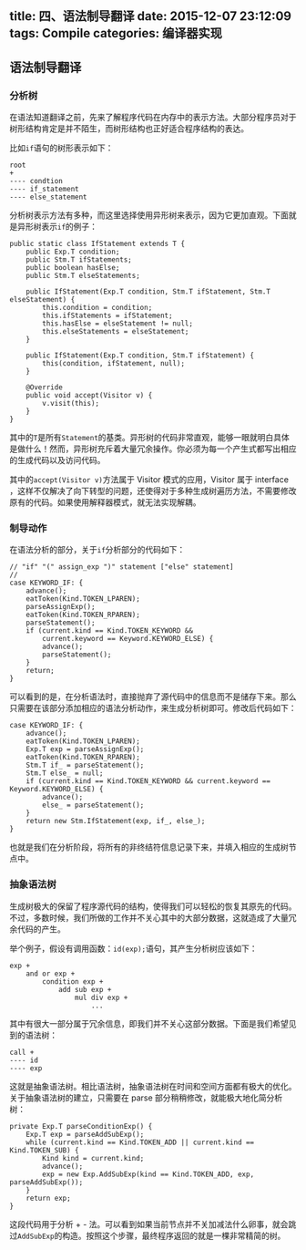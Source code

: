 title: 四、语法制导翻译
date: 2015-12-07 23:12:09
tags: Compile
categories: 编译器实现
---

## 语法制导翻译

### 分析树

在语法知道翻译之前，先来了解程序代码在内存中的表示方法。大部分程序员对于树形结构肯定是并不陌生，而树形结构也正好适合程序结构的表达。

<!-- more -->

比如`if`语句的树形表示如下：

	root 
	+
	---- condtion
	---- if_statement
	---- else_statement

分析树表示方法有多种，而这里选择使用异形树来表示，因为它更加直观。下面就是异形树表示`if`的例子：

	public static class IfStatement extends T {
		public Exp.T condition;
		public Stm.T ifStatements;
		public boolean hasElse;
		public Stm.T elseStatements;

		public IfStatement(Exp.T condition, Stm.T ifStatement, Stm.T elseStatement) {
			this.condition = condition;
			this.ifStatements = ifStatement;
			this.hasElse = elseStatement != null;
			this.elseStatements = elseStatement;
		}

		public IfStatement(Exp.T condition, Stm.T ifStatement) {
			this(condition, ifStatement, null);
		}
		
		@Override
		public void accept(Visitor v) {
			v.visit(this);
		}
	}
	
其中的`T`是所有`Statement`的基类。异形树的代码非常直观，能够一眼就明白具体是做什么！然而，异形树充斥着大量冗余操作。你必须为每一个产生式都写出相应的生成代码以及访问代码。

其中的`accept(Visitor v)`方法属于 Visitor 模式的应用，Visitor 属于 interface ，这样不仅解决了向下转型的问题，还使得对于多种生成树遍历方法，不需要修改原有的代码。如果使用解释器模式，就无法实现解耦。

### 制导动作

在语法分析的部分，关于`if`分析部分的代码如下：
	
	// "if" "(" assign_exp ")" statement ["else" statement]
	//
	case KEYWORD_IF: {
		advance();
		eatToken(Kind.TOKEN_LPAREN);
		parseAssignExp();
		eatToken(Kind.TOKEN_RPAREN);
		parseStatement();
		if (current.kind == Kind.TOKEN_KEYWORD &&
			current.keyword == Keyword.KEYWORD_ELSE) {
			advance();
			parseStatement();
		}
		return;
	}
	
可以看到的是，在分析语法时，直接抛弃了源代码中的信息而不是储存下来。那么只需要在该部分添加相应的语法分析动作，来生成分析树即可。修改后代码如下：

	case KEYWORD_IF: {
		advance();
		eatToken(Kind.TOKEN_LPAREN);
		Exp.T exp = parseAssignExp();
		eatToken(Kind.TOKEN_RPAREN);
		Stm.T if_ = parseStatement();
		Stm.T else_ = null;
		if (current.kind == Kind.TOKEN_KEYWORD && current.keyword == Keyword.KEYWORD_ELSE) {
			advance();
			else_ = parseStatement();
		}
		return new Stm.IfStatement(exp, if_, else_);
	}
	
也就是我们在分析阶段，将所有的非终结符信息记录下来，并填入相应的生成树节点中。

### 抽象语法树

生成树极大的保留了程序源代码的结构，使得我们可以轻松的恢复其原先的代码。不过，多数时候，我们所做的工作并不关心其中的大部分数据，这就造成了大量冗余代码的产生。

举个例子，假设有调用函数：`id(exp);`语句，其产生分析树应该如下：

	exp +
		and or exp +
			condition exp +
				add sub exp +
					mul div exp +
						...

其中有很大一部分属于冗余信息，即我们并不关心这部分数据。下面是我们希望见到的语法树：

	call +
	---- id
	---- exp

这就是抽象语法树。相比语法树，抽象语法树在时间和空间方面都有极大的优化。关于抽象语法树的建立，只需要在 parse 部分稍稍修改，就能极大地化简分析树：

	private Exp.T parseConditionExp() {
		Exp.T exp = parseAddSubExp();
		while (current.kind == Kind.TOKEN_ADD || current.kind == Kind.TOKEN_SUB) {
			Kind kind = current.kind;
			advance();
			exp = new Exp.AddSubExp(kind == Kind.TOKEN_ADD, exp, parseAddSubExp());
		}
		return exp;
	}
	
这段代码用于分析 + - 法。可以看到如果当前节点并不关加减法什么卵事，就会跳过`AddSubExp`的构造。按照这个步骤，最终程序返回的就是一棵非常精简的树。
